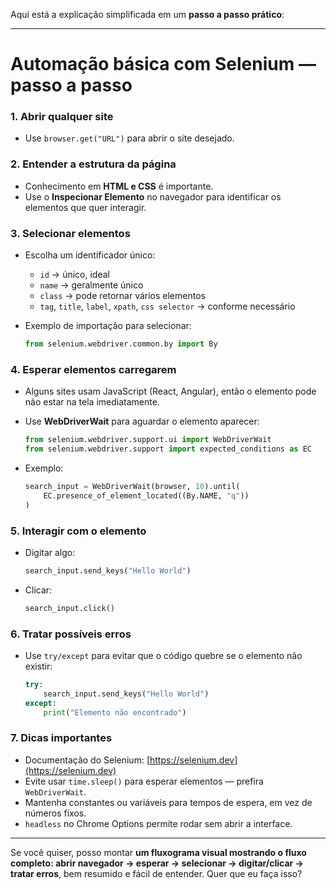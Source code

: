 Aqui está a explicação simplificada em um **passo a passo prático**:

---

# Automação básica com Selenium — passo a passo

### 1. Abrir qualquer site

* Use `browser.get("URL")` para abrir o site desejado.

### 2. Entender a estrutura da página

* Conhecimento em **HTML e CSS** é importante.
* Use o **Inspecionar Elemento** no navegador para identificar os elementos que quer interagir.

### 3. Selecionar elementos

* Escolha um identificador único:

  * `id` → único, ideal
  * `name` → geralmente único
  * `class` → pode retornar vários elementos
  * `tag`, `title`, `label`, `xpath`, `css selector` → conforme necessário
* Exemplo de importação para selecionar:

  ```python
  from selenium.webdriver.common.by import By
  ```

### 4. Esperar elementos carregarem

* Alguns sites usam JavaScript (React, Angular), então o elemento pode não estar na tela imediatamente.
* Use **WebDriverWait** para aguardar o elemento aparecer:

  ```python
  from selenium.webdriver.support.ui import WebDriverWait
  from selenium.webdriver.support import expected_conditions as EC
  ```
* Exemplo:

  ```python
  search_input = WebDriverWait(browser, 10).until(
      EC.presence_of_element_located((By.NAME, "q"))
  )
  ```

### 5. Interagir com o elemento

* Digitar algo:

  ```python
  search_input.send_keys("Hello World")
  ```
* Clicar:

  ```python
  search_input.click()
  ```

### 6. Tratar possíveis erros

* Use `try/except` para evitar que o código quebre se o elemento não existir:

  ```python
  try:
      search_input.send_keys("Hello World")
  except:
      print("Elemento não encontrado")
  ```

### 7. Dicas importantes

* Documentação do Selenium: [https://selenium.dev](https://selenium.dev)
* Evite usar `time.sleep()` para esperar elementos — prefira `WebDriverWait`.
* Mantenha constantes ou variáveis para tempos de espera, em vez de números fixos.
* `headless` no Chrome Options permite rodar sem abrir a interface.

---

Se você quiser, posso montar **um fluxograma visual mostrando o fluxo completo: abrir navegador → esperar → selecionar → digitar/clicar → tratar erros**, bem resumido e fácil de entender. Quer que eu faça isso?
